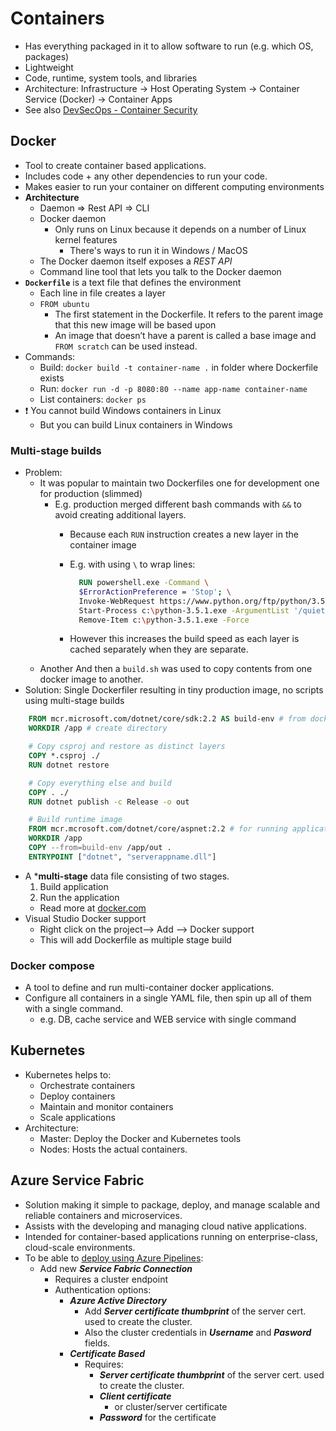 # Containers

- Has everything packaged in it to allow software to run (e.g. which OS, packages)
- Lightweight
- Code, runtime, system tools, and libraries
- Architecture: Infrastructure -> Host Operating System -> Container Service (Docker) -> Container Apps
- See also [DevSecOps - Container Security](./9.%20DevSecOps.md#container-security)

## Docker

- Tool to create container based applications.
- Includes code + any other dependencies to run your code.
- Makes easier to run your container on different computing environments
- **Architecture**
  - Daemon => Rest API => CLI
  - Docker daemon
    - Only runs on Linux because it depends on a number of Linux kernel features
      - There's ways to run it in Windows / MacOS
  - The Docker daemon itself exposes a *REST API*
  - Command line tool that lets you talk to the Docker daemon
- **`Dockerfile`** is a text file that defines the environment
  - Each line in file creates a layer
  - `FROM ubuntu`
    - The first statement in the Dockerfile. It refers to the parent image that this new image will be based upon
    - An image that doesn’t have a parent is called a base image and `FROM scratch` can be used instead.
- Commands:
  - Build: `docker build -t container-name .` in folder where Dockerfile exists
  - Run: `docker run -d -p 8080:80 --name app-name container-name`
  - List containers: `docker ps`
- ❗ You cannot build Windows containers in Linux
  - But you can build Linux containers in Windows

### Multi-stage builds

- Problem:
  - It was popular to maintain two Dockerfiles one for development one for production (slimmed)
    - E.g. production merged different bash commands with `&&` to avoid creating additional layers.
      - Because each `RUN` instruction creates a new layer in the container image
      - E.g. with using `\` to wrap lines:

        ```dockerfile
          RUN powershell.exe -Command \
          $ErrorActionPreference = 'Stop'; \
          Invoke-WebRequest https://www.python.org/ftp/python/3.5.1/python-3.5.1.exe -OutFile c:\python-3.5.1.exe ; \
          Start-Process c:\python-3.5.1.exe -ArgumentList '/quiet InstallAllUsers=1 PrependPath=1' -Wait ; \
          Remove-Item c:\python-3.5.1.exe -Force
        ```

      - However this increases the build speed as each layer is cached separately when they are separate.
  - Another And then a `build.sh` was used to copy contents from one docker image to another.
- Solution: Single Dockerfiler resulting in tiny production image, no scripts using multi-stage builds

```dockerfile
    FROM mcr.microsoft.com/dotnet/core/sdk:2.2 AS build-env # from docker hub, good to name with AS for flexible re-ordering
    WORKDIR /app # create directory

    # Copy csproj and restore as distinct layers
    COPY *.csproj ./
    RUN dotnet restore

    # Copy everything else and build
    COPY . ./
    RUN dotnet publish -c Release -o out

    # Build runtime image
    FROM mcr.mcrosoft.com/dotnet/core/aspnet:2.2 # for running application
    WORKDIR /app
    COPY --from=build-env /app/out .
    ENTRYPOINT ["dotnet", "serverappname.dll"]
```

- A ***multi-stage** data file consisting of two stages.
    1. Build application
    2. Run the application
  - Read more at [docker.com](https://docs.docker.com/develop/develop-images/multistage-build/)
- Visual Studio Docker support
  - Right click on the project—> Add —-> Docker support
  - This will add Dockerfile as multiple stage build

### Docker compose

- A tool to define and run multi-container docker applications.
- Configure all containers in a single YAML file, then spin up all of them with a single command.
  - e.g. DB, cache service and WEB service with single command

## Kubernetes

- Kubernetes helps to:
  - Orchestrate containers
  - Deploy containers
  - Maintain and monitor containers
  - Scale applications
- Architecture:
  - Master: Deploy the Docker and Kubernetes tools
  - Nodes: Hosts the actual containers.

## Azure Service Fabric

- Solution making it simple to package, deploy, and manage scalable and reliable containers and microservices.
- Assists with the developing and managing cloud native applications.
- Intended for container-based applications running on enterprise-class, cloud-scale environments.
- To be able to [deploy using Azure Pipelines](https://docs.microsoft.com/en-us/azure/service-fabric/service-fabric-tutorial-deploy-app-with-cicd-vsts):
  - Add new ***Service Fabric Connection***
    - Requires a cluster endpoint
    - Authentication options:
      - ***Azure Active Directory***
        - Add ***Server certificate thumbprint***  of the server cert. used to create the cluster.
        - Also the cluster credentials in ***Username*** and ***Pasword*** fields.
      - ***Certificate Based***
        - Requires:
          - ***Server certificate thumbprint*** of the server cert. used to create the cluster.
          - ***Client certificate***
            - or cluster/server certificate
          - ***Password*** for the certificate